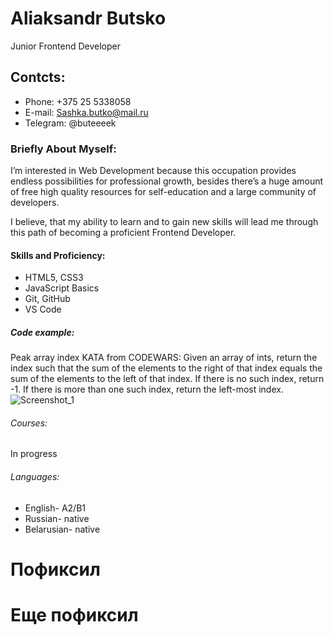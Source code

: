 # Aliaksandr Butsko
Junior Frontend Developer
## Contcts:
* Phone: +375 25 5338058
* E-mail: Sashka.butko@mail.ru
* Telegram: @buteeeek
### Briefly About Myself:
I’m interested in Web Development because this occupation provides endless possibilities for professional growth,
besides there’s a huge amount of free high quality resources for self-education and a large community of developers.

I believe, that my ability to learn and to gain new skills will lead me through this path of becoming a proficient Frontend Developer.
#### Skills and Proficiency:
* HTML5, CSS3
* JavaScript Basics
* Git, GitHub
* VS Code
##### Code example:
Peak array index KATA from CODEWARS: Given an array of ints, return the index such that the sum of the elements to the right of that index equals the sum of the elements to the left of that index. If there is no such index, return -1. If there is more than one such index, return the left-most index.
![Screenshot_1](https://user-images.githubusercontent.com/96067497/147569173-27ae58cb-ac52-4e20-b6f7-27527a82ba56.png)
###### Courses:
In progress
###### Languages:
* English- А2/B1
* Russian- native
* Belarusian- native
# Пофиксил
# Еще пофиксил 
